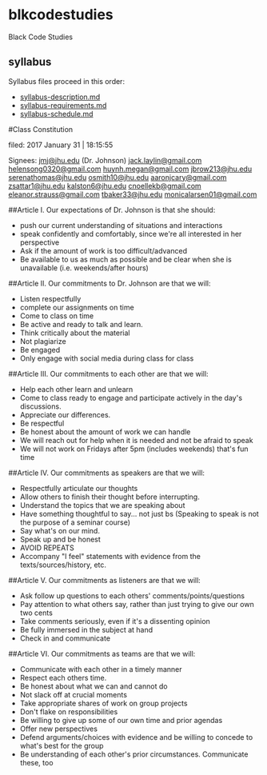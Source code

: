 # blkcodestudies
Black Code Studies

## syllabus 

Syllabus files proceed in this order:

* [syllabus-description.md](syllabus-description.md)
* [syllabus-requirements.md](syllabus-requirements.md)
* [syllabus-schedule.md](syllabus-schedule.md)


#Class Constitution

filed: 2017 January 31 | 18:15:55 

Signees: 
jmj@jhu.edu (Dr. Johnson)
jack.laylin@gmail.com
helensong0320@gmail.com
huynh.megan@gmail.com
jbrow213@jhu.edu
serenathomas@jhu.edu
osmith10@jhu.edu
aaronjcary@gmail.com
zsattar1@jhu.edu
kalston6@jhu.edu
cnoellekb@gmail.com
eleanor.strauss@gmail.com
tbaker33@jhu.edu
monicalarsen01@gmail.com

##Article I.        Our expectations of Dr. Johnson is that she should:

* push our current understanding of situations and interactions
* speak confidently and comfortably, since we're all interested in her perspective
* Ask if the amount of work is too difficult/advanced
* Be available to us as much as possible and be clear when she is unavailable (i.e. weekends/after hours)

##Article II.        Our commitments to Dr. Johnson are that we will:

* Listen respectfully
* complete our assignments on time
* Come to class on time
* Be active and ready to talk and learn. 
* Think critically about the material 
* Not plagiarize
* Be engaged
* Only engage with social media during class for class

##Article III.        Our commitments to each other are that we will:

* Help each other learn and unlearn 
* Come to class ready to engage and participate actively in the day's discussions.
* Appreciate our differences.
* Be respectful
* Be honest about the amount of work we can handle
* We will reach out for help when it is needed and not be afraid to speak
* We will not work on Fridays after 5pm (includes weekends) that's fun time 

##Article IV.        Our commitments as speakers are that we will:

* Respectfully articulate our thoughts
* Allow others to finish their thought before interrupting.
* Understand the topics that we are speaking about
* Have something thoughtful to say... not just bs (Speaking to speak is not the purpose of a seminar course)
* Say what's on our mind. 
* Speak up and be honest
* AVOID REPEATS
* Accompany "I feel" statements with evidence from the texts/sources/history, etc. 

##Article V.        Our commitments as listeners are that we will:

* Ask follow up questions to each others' comments/points/questions
* Pay attention to what others say, rather than just trying to give our own two cents
* Take comments seriously, even if it's a dissenting opinion
* Be fully immersed in the subject at hand
* Check in and communicate 

##Article VI.        Our commitments as teams are that we will:

* Communicate with each other in a timely manner
* Respect each others time.
* Be honest about what we can and cannot do
* Not slack off at crucial moments
* Take appropriate shares of work on group projects
* Don't flake on responsibilities
* Be willing to give up some of our own time and prior agendas
* Offer new perspectives 
* Defend arguments/choices with evidence and be willing to concede to what's best for the group
* Be understanding of each other's prior circumstances. Communicate these, too



